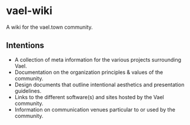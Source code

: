 # vael-wiki
A wiki for the vael.town community.

Intentions
---
- A collection of meta information for the various projects surrounding Vael.
- Documentation on the organization principles & values of the community.
- Design documents that outline intentional aesthetics and presentation guidelines.
- Links to the different software(s) and sites hosted by the Vael community.
- Information on communication venues particular to or used by the community.


